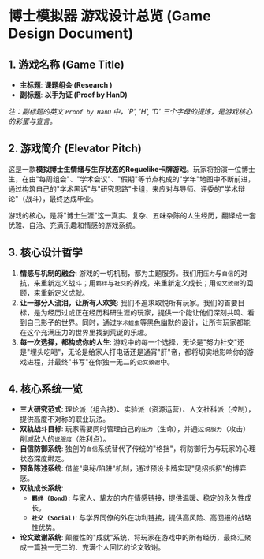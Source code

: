 # 博士模拟器 游戏设计总览 (Game Design Document)

## 1. 游戏名称 (Game Title)

- **主标题**: **课题组会 (Research )**
- **副标题**: **以手为证 (Proof by HanD)**

*注：副标题的英文 `Proof by HanD` 中，'P', 'H', 'D' 三个字母的提炼，是游戏核心的彩蛋与宣言。*

## 2. 游戏简介 (Elevator Pitch)

这是一款**模拟博士生情绪与生存状态的Roguelike卡牌游戏**。玩家将扮演一位博士生，在由"每周组会"、"学术会议"、"假期"等节点构成的"学年"地图中不断前进，通过构筑自己的"学术黑话"与"研究思路"卡组，来应对与导师、评委的"学术辩论"（战斗），最终达成毕业。

游戏的核心，是将"博士生涯"这一真实、复杂、五味杂陈的人生经历，翻译成一套优雅、自洽、充满乐趣和情感的游戏系统。

## 3. 核心设计哲学

1.  **情感与机制的融合**: 游戏的一切机制，都为主题服务。我们用`压力`与`自信`的对抗，来重新定义战斗；用`羁绊`与`社交`的养成，来重新定义成长；用`论文致谢`的回顾，来重新定义成就。
2.  **让一部分人流泪，让所有人欢笑**: 我们不追求取悦所有玩家。我们的首要目标，是为经历过或正在经历科研生涯的玩家，提供一个能让他们深刻共鸣、看到自己影子的世界。同时，通过`学术蝗虫`等黑色幽默的设计，让所有玩家都能在这个充满压力的世界里找到荒诞的乐趣。
3.  **每一次选择，都构成你的人生**: 游戏中的每一个选择，无论是"努力社交"还是"埋头吃喝"，无论是给家人打电话还是通宵"肝"帝，都将切实地影响你的游戏进程，并最终"书写"在你独一无二的`论文致谢`中。

## 4. 核心系统一览

- **三大研究范式**: 理论派（组合技）、实验派（资源运营）、人文社科派（控制），提供高度不对称的职业玩法。
- **双轨战斗目标**: 玩家需要同时管理自己的`压力`（生命），并通过`说服力`（攻击）削减敌人的`说服度`（胜利点）。
- **自信防御系统**: 独创的`自信`系统替代了传统的"格挡"，将防御行为与玩家的心理状态深度绑定。
- **预备陈述系统**: 借鉴"奥秘/陷阱"机制，通过预设卡牌实现"见招拆招"的博弈感。
- **双轨成长系统**:
    - **`羁绊 (Bond)`**: 与家人、挚友的内在情感链接，提供温暖、稳定的永久性成长。
    - **`社交 (Social)`**: 与学界同僚的外在功利链接，提供高风险、高回报的战略性优势。
- **论文致谢系统**: 颠覆性的"成就"系统，将玩家在游戏中的所有经历，最终汇聚成一篇独一无二的、充满个人回忆的论文致谢。 